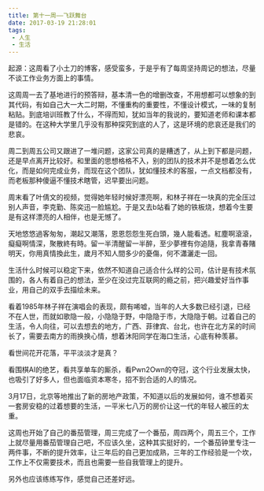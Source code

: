 ```yaml
---
title: 第十一周——飞跃舞台
date: 2017-03-19 21:28:01
tags:
 - 人生
 - 生活
---
```


起源：这周看了小土刀的博客，感受蛮多，于是乎有了每周坚持周记的想法，尽量不谈工作业务方面上的事情。

这周周一去了基地进行的预答辩，基本清一色的增删改查，不用想都可以想象的到其代码，有如自己大一大二时期，不懂重构的重要性，不懂设计模式，一味的复制粘贴。到底培训班教了什么，不得而知，犹如当年的我说的，要知道老师和课本都是错的。在这种大学里几乎没有那种探究到底的人了，这是环境的悲哀还是我们的悲哀。

周二到周五公司又跟进了一堆问题，这家公司真的是糟透了，从上到下都是问题，还是早点离开比较好。和里面的思想格格不入，别的团队的技术并不是想着怎么优化，而是如何完成业务，而现在这个团队，犹如懂技术的客服，一点文档都没有，而老板那种傻逼不懂技术瞎管，迟早要出问题。

周末看了叶倩文的视频，觉得她年轻时候好漂亮啊，和林子祥在一块真的完全压过别人声音，李克勤、陈奕迅一脸尴尬。于是又去b站看了她的铁板烧，想着今生要是有这样漂亮的人相伴，也是无憾了。

天地悠悠過客匆匆，潮起又潮落，恩恩怨怨生死白頭，幾人能看透。紅塵啊滾滾，癡癡啊情深，聚散終有時。留一半清醒留一半醉，至少夢裡有你追隨，我拿青春賭明天，你用真情換此生，歲月不知人間多少的憂傷，何不瀟灑走一回。

生活什么时候可以稳定下来，依然不知道自己适合什么样的公司，估计是有技术氛围的，各人有着自己的想法，至少在没过完互联网的瘾之前，把兴趣爱好当作事业，用自己的双手去描绘未来。

看着1985年林子祥在演唱会的表现，颇有唏嘘，当年的人大多数已经引退，已经不在人世，而就如歌隐一般，小隐隐于野，中隐隐于市，大隐隐于朝。过着自己的生活，令人向往，可以去想去的地方，广西、菲律宾、台北，也许在北方呆的时间长了，需要去南方的雨换换心情，想着沐阳同学在海口生活，心底有种羡慕。

看世间花开花落，平平淡淡才是真？

看围棋AI的绝艺，看共享单车的厮杀，看Pwn2Own的夺冠，这个行业发展太快，也吸引了好多人，但也面临资本寒冬，招不到合适的人的情况。

3月17日，北京等地推出了新的房地产政策，不知道以后的发展如何，谁不想着买一套房安稳的过着想要的生活，一平米七八万的房价让这一代的年轻人被压的太重。

这周也开始了自己的番茄管理，周三完成了一个番茄，周四两个，周五三个，工作上就尽量用番茄管理自己吧，不应该久坐，这种其实挺好的，一个番茄钟里专注一两件事，不断的提升效率，让三年后的自己更加成熟，三年的工作经验是一个坎，工作上不仅需要技术，而且也需要一些自我管理上的提升。

另外也应该练练写作，感觉自己还差好远。

